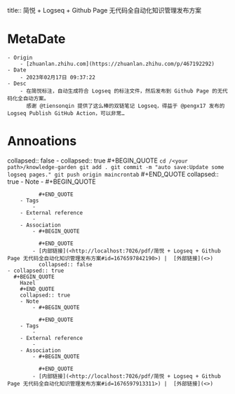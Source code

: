 title::  简悦 + Logseq + Github Page 无代码全自动化知识管理发布方案

# MetaDate
	- Origin
		- [zhuanlan.zhihu.com](https://zhuanlan.zhihu.com/p/467192292)
	- Date
		- 2023年02月17日 09:37:22
	- Desc
		- 在简悦标注，自动生成符合 Logseq 的标注文件，然后发布到 Github Page 的无代码化全自动方案。
		  感谢 @tiensonqin 提供了这么棒的双链笔记 Logseq，得益于 @pengx17 发布的 Logseq Publish GitHub Action，可以非常…
# Annoations

collapsed:: false
	- collapsed:: true
	  #+BEGIN_QUOTE
	    ```
	  cd /<your path>/knowledge-garden
	    git add .
	    git commit -m "auto save:Update some logseq pages."
	    git push origin maincrontab
	  ``` 
	    #+END_QUOTE
	    collapsed:: true
		- Note
			- #+BEGIN_QUOTE
			   
			  #+END_QUOTE
		- Tags
			-
		- External reference
			-
		- Association
			- #+BEGIN_QUOTE
			  
			  #+END_QUOTE
			- [内部链接](<http://localhost:7026/pdf/简悦 + Logseq + Github Page 无代码全自动化知识管理发布方案#id=1676597842190>) |  [外部链接](<>)
			  collapsed:: false
	- collapsed:: true
	  #+BEGIN_QUOTE
	    Hazel 
	    #+END_QUOTE
	    collapsed:: true
		- Note
			- #+BEGIN_QUOTE
			   
			  #+END_QUOTE
		- Tags
			-
		- External reference
			-
		- Association
			- #+BEGIN_QUOTE
			  
			  #+END_QUOTE
			- [内部链接](<http://localhost:7026/pdf/简悦 + Logseq + Github Page 无代码全自动化知识管理发布方案#id=1676597913311>) |  [外部链接](<>)